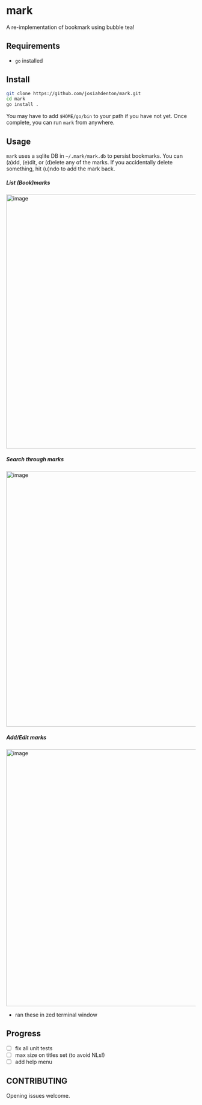 # mark
A re-implementation of bookmark using bubble tea!

## Requirements

- `go` installed

## Install

```bash
git clone https://github.com/josiahdenton/mark.git
cd mark
go install .
```

You may have to add `$HOME/go/bin` to your path if you have not yet.
Once complete, you can run `mark` from anywhere.

## Usage

`mark` uses a sqlite DB in `~/.mark/mark.db` to persist bookmarks. You can (a)dd, (e)dit, or (d)elete 
any of the marks. If you accidentally delete something, hit (u)ndo to add the mark back.

##### List (Book)marks 
<img width="675" alt="image" src="https://github.com/user-attachments/assets/d217c547-3766-45cc-b8ab-96ffc6cbe50e">

##### Search through marks
<img width="679" alt="image" src="https://github.com/user-attachments/assets/ca1c2bd0-224f-458b-b421-e62461ac71d9">

##### Add/Edit marks
<img width="683" alt="image" src="https://github.com/user-attachments/assets/71ddf8d7-32fd-4cc1-a97c-7b21cc610dcb">

- ran these in zed terminal window


## Progress

- [ ] fix all unit tests
- [ ] max size on titles set (to avoid NLs!)
- [ ] add help menu

## CONTRIBUTING

Opening issues welcome.
